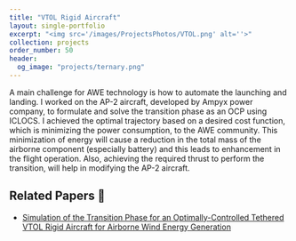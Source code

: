 ```yaml
---
title: "VTOL Rigid Aircraft"
layout: single-portfolio
excerpt: "<img src='/images/ProjectsPhotos/VTOL.png' alt=''>"
collection: projects
order_number: 50
header: 
  og_image: "projects/ternary.png"
---
```


A main challenge for AWE technology is how to automate the launching and landing. I worked on the AP-2 aircraft, developed by Ampyx power company, to formulate and solve the transition phase as an OCP using ICLOCS. I achieved the optimal trajectory based on a desired cost function, which is minimizing the power consumption, to the AWE community. This minimization of energy will cause a reduction in the total mass of the airborne component (especially battery) and this leads to enhancement in the flight operation. Also, achieving the required thrust to perform the transition, will help in modifying the AP-2 aircraft.

Related Papers 📃
----
* [Simulation of the Transition Phase for an Optimally-Controlled Tethered VTOL Rigid Aircraft for Airborne Wind Energy Generation](https://arc.aiaa.org/doi/abs/10.2514/6.2020-1243)